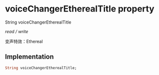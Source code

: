 


# voiceChangerEtherealTitle property







String voiceChangerEtherealTitle
  
_<span class="feature">read / write</span>_



<p>变声特效：Ethereal</p>



## Implementation

```dart
String voiceChangerEtherealTitle;
```







